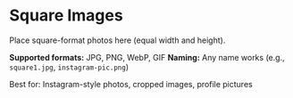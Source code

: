 # Square Images

Place square-format photos here (equal width and height).

**Supported formats:** JPG, PNG, WebP, GIF
**Naming:** Any name works (e.g., `square1.jpg`, `instagram-pic.png`)

Best for: Instagram-style photos, cropped images, profile pictures
